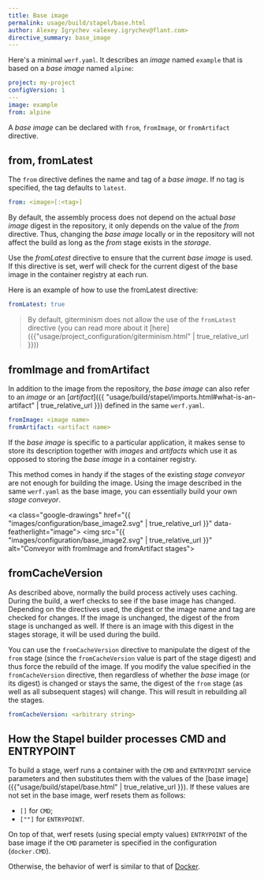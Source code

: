 ```yaml
---
title: Base image
permalink: usage/build/stapel/base.html
author: Alexey Igrychev <alexey.igrychev@flant.com>
directive_summary: base_image
---
```


Here's a minimal `werf.yaml`. It describes an _image_ named `example` that is based on a _base image_ named `alpine`:

```yaml
project: my-project
configVersion: 1
---
image: example
from: alpine
```

A _base image_ can be declared with `from`, `fromImage`, or `fromArtifact` directive.

## from, fromLatest

The `from` directive defines the name and tag of a _base image_. If no tag is specified, the tag defaults to `latest`.

```yaml
from: <image>[:<tag>]
```

By default, the assembly process does not depend on the actual _base image_ digest in the repository, it only depends on the value of the _from_ directive.
Thus, changing the _base image_ locally or in the repository will not affect the build as long as the _from_ stage exists in the _storage_.

Use the _fromLatest_ directive to ensure that the current _base image_ is used. If this directive is set, werf will check for the current digest of the base image in the container registry at each run.

Here is an example of how to use the fromLatest directive:

```yaml
fromLatest: true
```

> By default, giterminism does not allow the use of the `fromLatest` directive (you can read more about it [here]({{"usage/project_configuration/giterminism.html" | true_relative_url }}))

## fromImage and fromArtifact

In addition to the image from the repository, the _base image_ can also refer to an _image_ or an [_artifact_]({{ "usage/build/stapel/imports.html#what-is-an-artifact" | true_relative_url }}) defined in the same `werf.yaml`.

```yaml
fromImage: <image name>
fromArtifact: <artifact name>
```

If the _base image_ is specific to a particular application,
it makes sense to store its description together with _images_ and _artifacts_ which use it as opposed to storing the _base image_ in a container registry.

This method comes in handy if the stages of the existing _stage conveyor_ are not enough for building the image. Using the image described in the same `werf.yaml` as the base image, you can essentially build your own _stage conveyor_.

<a class="google-drawings" href="{{ "images/configuration/base_image2.svg" | true_relative_url }}" data-featherlight="image">
    <img src="{{ "images/configuration/base_image2.svg" | true_relative_url }}" alt="Conveyor with fromImage and fromArtifact stages">
</a>

## fromCacheVersion

As described above, normally the build process actively uses caching. During the build, a werf checks to see if the base image has changed. Depending on the directives used, the digest or the image name and tag are checked for changes. If the image is unchanged, the digest of the from stage is unchanged as well. If there is an image with this digest in the stages storage, it will be used during the build.

You can use the `fromCacheVersion` directive to manipulate the digest of the `from` stage (since the `fromCacheVersion` value is part of the stage digest) and thus force the rebuild of the image. If you modify the value specified in the `fromCacheVersion` directive, then regardless of whether the _base_ image (or its digest) is changed or stays the same, the digest of the `from` stage (as well as all subsequent stages) will change. This will result in rebuilding all the stages.

```yaml
fromCacheVersion: <arbitrary string>
```

## How the Stapel builder processes CMD and ENTRYPOINT

To build a stage, werf runs a container with the `CMD` and `ENTRYPOINT` service parameters and then substitutes them with the values of the [base image]({{"usage/build/stapel/base.html" | true_relative_url }}). If these values are not set in the base image, werf resets them as follows:

- `[]` for `CMD`;
- `[""]` for `ENTRYPOINT`.

On top of that, werf resets (using special empty values) `ENTRYPOINT` of the base image if the `CMD` parameter is specified in the configuration (`docker.CMD`).

Otherwise, the behavior of werf is similar to that of [Docker](https://docs.docker.com/engine/reference/builder/#understand-how-cmd-and-entrypoint-interact).
